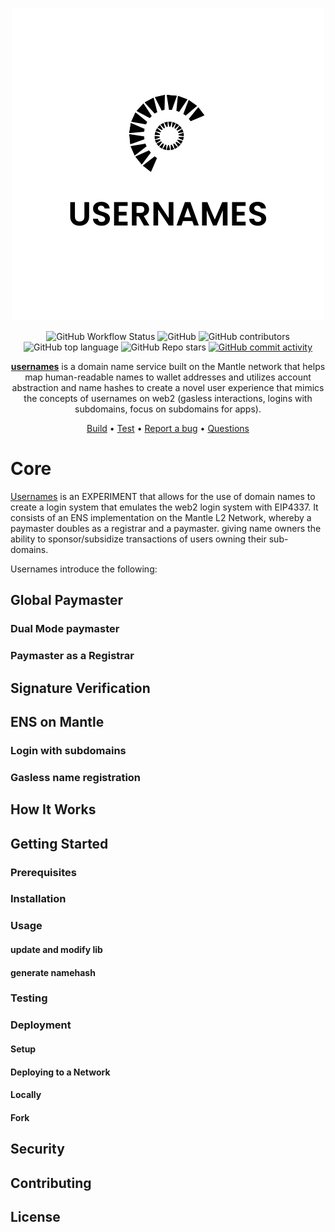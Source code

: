 <p align="center">
    <img src="./img/3.png">
</p>

<div align="center">

![GitHub Workflow Status](https://img.shields.io/github/actions/workflow/status/peteruche21/effective-broccoli/test.yml)
![GitHub](https://img.shields.io/github/license/peteruche21/effective-broccoli?logo=github)
![GitHub contributors](https://img.shields.io/github/contributors/peteruche21/effective-broccoli?logo=github)
![GitHub top language](https://img.shields.io/github/languages/top/peteruche21/effective-broccoli)
![GitHub Repo stars](https://img.shields.io/github/stars/peteruche21/effective-broccoli?style=social)
[![GitHub commit activity](https://img.shields.io/github/commit-activity/y/peteruche21/effective-broccoli?logo=github)](https://github.com/peteruche21/effective-broccoli/commits/master)
<!-- [![Twitter Follow](https://img.shields.io/twitter/follow/paymasters_io?style=social)](https://twitter.com/paymasters_io) -->

**[usernames](https://usernames.bit)** is a domain name service built on the Mantle network that helps map human-readable names to wallet addresses and utilizes account abstraction and name hashes to create a novel user experience that mimics the concepts of usernames on web2 (gasless interactions, logins with subdomains, focus on subdomains for apps).

[Build](#build) •
[Test](#test) •
[Report a bug](https://github.com/peteruche21/effective-broccoli/issues/new)
• [Questions](https://github.com/peteruche21/effective-broccoli/)

</div>

# Core

[Usernames](#core) is an EXPERIMENT that allows for the use of domain names to create a login system that emulates the web2 login system with EIP4337. It consists of an ENS implementation on the Mantle L2 Network, whereby a paymaster doubles as a registrar and a paymaster. giving name owners the ability to sponsor/subsidize transactions of users owning their sub-domains.

Usernames introduce the following:


## Global Paymaster

### Dual Mode paymaster

### Paymaster as a Registrar

## Signature Verification

## ENS on Mantle

### Login with subdomains

### Gasless name registration

## How It Works


## Getting Started
### Prerequisites

### Installation
### Usage
#### update and modify lib
#### generate namehash
### Testing
### Deployment
#### Setup
#### Deploying to a Network
#### Locally
#### Fork

## Security
## Contributing

## License




